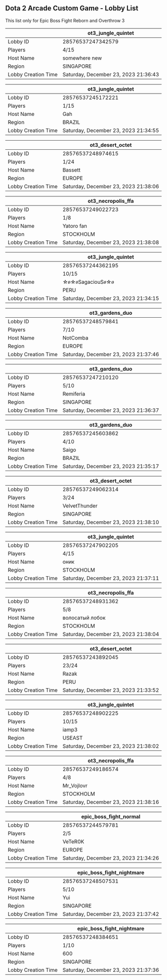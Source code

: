 ## Dota 2 Arcade Custom Game - Lobby List

This list only for Epic Boss Fight Reborn and Overthrow 3

|  | ot3_jungle_quintet |
| ------ | ------ |
| Lobby ID | 28576537247342579 |
| Players | 4/15 |
| Host Name | somewhere new |
| Region | SINGAPORE |
| Lobby Creation Time | Saturday, December 23, 2023 21:36:43 |


|  | ot3_jungle_quintet |
| ------ | ------ |
| Lobby ID | 28576537245172221 |
| Players | 1/15 |
| Host Name | Gah |
| Region | BRAZIL |
| Lobby Creation Time | Saturday, December 23, 2023 21:34:55 |


|  | ot3_desert_octet |
| ------ | ------ |
| Lobby ID | 28576537248974615 |
| Players | 1/24 |
| Host Name | Bassett |
| Region | EUROPE |
| Lobby Creation Time | Saturday, December 23, 2023 21:38:06 |


|  | ot3_necropolis_ffa |
| ------ | ------ |
| Lobby ID | 28576537249022723 |
| Players | 1/8 |
| Host Name | Yatoro fan |
| Region | STOCKHOLM |
| Lobby Creation Time | Saturday, December 23, 2023 21:38:08 |


|  | ot3_jungle_quintet |
| ------ | ------ |
| Lobby ID | 28576537244362195 |
| Players | 10/15 |
| Host Name | ☆ፀ☆ፀSagaciouSፀ☆ፀ |
| Region | PERU |
| Lobby Creation Time | Saturday, December 23, 2023 21:34:15 |


|  | ot3_gardens_duo |
| ------ | ------ |
| Lobby ID | 28576537248579841 |
| Players | 7/10 |
| Host Name | NotComba |
| Region | EUROPE |
| Lobby Creation Time | Saturday, December 23, 2023 21:37:46 |


|  | ot3_gardens_duo |
| ------ | ------ |
| Lobby ID | 28576537247210120 |
| Players | 5/10 |
| Host Name | Remiferia |
| Region | SINGAPORE |
| Lobby Creation Time | Saturday, December 23, 2023 21:36:37 |


|  | ot3_gardens_duo |
| ------ | ------ |
| Lobby ID | 28576537245603862 |
| Players | 4/10 |
| Host Name | Saigo |
| Region | BRAZIL |
| Lobby Creation Time | Saturday, December 23, 2023 21:35:17 |


|  | ot3_desert_octet |
| ------ | ------ |
| Lobby ID | 28576537249062314 |
| Players | 3/24 |
| Host Name | VelvetThunder |
| Region | SINGAPORE |
| Lobby Creation Time | Saturday, December 23, 2023 21:38:10 |


|  | ot3_jungle_quintet |
| ------ | ------ |
| Lobby ID | 28576537247902205 |
| Players | 4/15 |
| Host Name | оник |
| Region | STOCKHOLM |
| Lobby Creation Time | Saturday, December 23, 2023 21:37:11 |


|  | ot3_necropolis_ffa |
| ------ | ------ |
| Lobby ID | 28576537248931362 |
| Players | 5/8 |
| Host Name | волосатый лобок |
| Region | STOCKHOLM |
| Lobby Creation Time | Saturday, December 23, 2023 21:38:04 |


|  | ot3_desert_octet |
| ------ | ------ |
| Lobby ID | 28576537243892045 |
| Players | 23/24 |
| Host Name | Razak |
| Region | PERU |
| Lobby Creation Time | Saturday, December 23, 2023 21:33:52 |


|  | ot3_jungle_quintet |
| ------ | ------ |
| Lobby ID | 28576537248902225 |
| Players | 10/15 |
| Host Name | iamp3 |
| Region | USEAST |
| Lobby Creation Time | Saturday, December 23, 2023 21:38:02 |


|  | ot3_necropolis_ffa |
| ------ | ------ |
| Lobby ID | 28576537249186574 |
| Players | 4/8 |
| Host Name | Mr_Vojlovr |
| Region | STOCKHOLM |
| Lobby Creation Time | Saturday, December 23, 2023 21:38:16 |


|  | epic_boss_fight_normal |
| ------ | ------ |
| Lobby ID | 28576537244579781 |
| Players | 2/5 |
| Host Name | VeTeR0K |
| Region | EUROPE |
| Lobby Creation Time | Saturday, December 23, 2023 21:34:26 |


|  | epic_boss_fight_nightmare |
| ------ | ------ |
| Lobby ID | 28576537248507531 |
| Players | 5/10 |
| Host Name | Yui |
| Region | SINGAPORE |
| Lobby Creation Time | Saturday, December 23, 2023 21:37:42 |


|  | epic_boss_fight_nightmare |
| ------ | ------ |
| Lobby ID | 28576537248384651 |
| Players | 1/10 |
| Host Name | 600 |
| Region | SINGAPORE |
| Lobby Creation Time | Saturday, December 23, 2023 21:37:36 |


